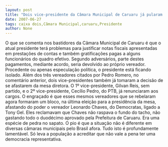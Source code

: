 ```yaml
---
layout: post
title: "Dois vice-presidente da Câmara Municipal de Caruaru já pularam fora"
date: 2007-06-27
tags: caixa dois,Câmara Municipal,caruaru,Presidente
author: None
---
```

O que se comenta nos bastidores da C&acirc;mara Municipal de Caruaru &eacute; que o atual presidente ter&aacute; problemas para justificar notas fiscais apresentadas em presta&ccedil;&otilde;es de contas e tamb&eacute;m gratifica&ccedil;&otilde;es pagas a alguns funcion&aacute;rios do quadro efetivo. Segundo advers&aacute;rios, parte destes pagamentos, mediante acordo, seria devolvido ao pr&oacute;prio vereador.
Procedente ou apenas especula&ccedil;&atilde;o pol&iacute;tica, o presidente est&aacute; ficando isolado. Al&eacute;m dos tr&ecirc;s vereadores citados por Pedro Romero, no coment&aacute;rio anterior, dois vice-presidentes tamb&eacute;m j&aacute; tomaram a decis&atilde;o de se afastarem da mesa diretora. O 1&ordm; vice-presidente, Gilvan Reis, sem partido, e o 2&ordm; vice-presidente, Cec&iacute;lio Pedro, do PTB, j&aacute; renunciaram aos cargos.
O engra&ccedil;ado &eacute; que esses mesmos vereadores que se rebelaram agora formaram um bloco, na &uacute;ltima elei&ccedil;&atilde;o para a presid&ecirc;ncia da mesa, afastando do poder o vereador Leonardo Chaves, do Democratas, ligado a Tony Gel.
Eles reclamavam que Chaves n&atilde;o raspava o fundo do tacho, n&atilde;o gastando todo o duod&eacute;cimo aprovado pela Prefeitura de Caruaru. Era uma esp&eacute;cie de pedra no sapato.
O pio &eacute; que a situa&ccedil;&atilde;o n&atilde;o &eacute; diferente em diversas c&acirc;maras municipais pelo Brasil afora. 
Tudo isto &eacute; profundamente lament&aacute;vel. S&oacute; leva a popula&ccedil;&atilde;o a acreditar que n&atilde;o vale a pena ter uma democracia representativa. 